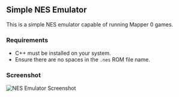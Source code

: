 ## Simple NES Emulator

This is a simple NES emulator capable of running Mapper 0 games.

### Requirements

- C++ must be installed on your system.
- Ensure there are no spaces in the `.nes` ROM file name.

### Screenshot

![NES Emulator Screenshot](https://github.com/aidanroley/NES-Emulator/blob/main/src/Screenshot%202024-06-07%20185145.png?raw=true)
